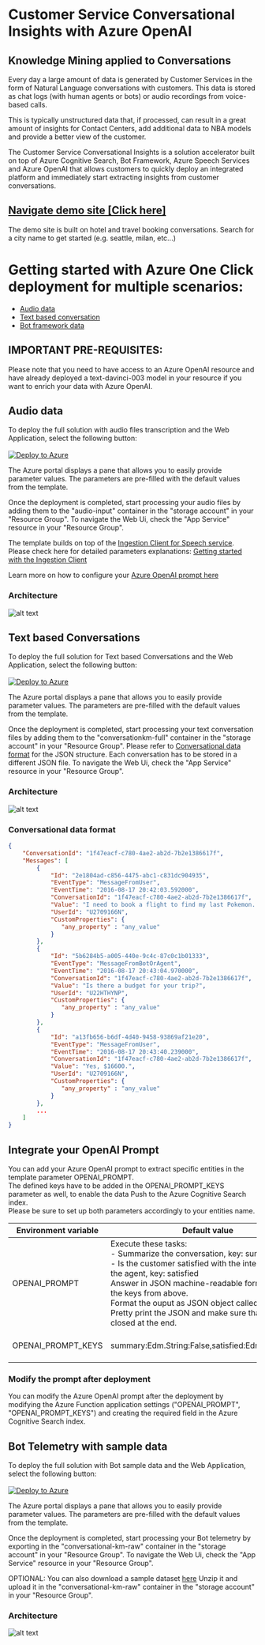 # Customer Service Conversational Insights with Azure OpenAI

## Knowledge Mining applied to Conversations

Every day a large amount of data is generated by Customer Services in the form of Natural Language conversations with customers. This data is stored as chat logs (with human agents or bots) or audio recordings from voice-based calls.

This is typically unstructured data that, if processed, can result in a great amount of insights for Contact Centers, add additional data to NBA models and provide a better view of the customer.

The Customer Service Conversational Insights is a solution accelerator built on top of Azure Cognitive Search, Bot Framework, Azure Speech Services and Azure OpenAI that allows customers to quickly deploy an integrated platform and immediately start extracting insights from customer conversations.

## [Navigate demo site [Click here]](https://conversational-knowledge-mining.azurewebsites.net/)
The demo site is built on hotel and travel booking conversations. Search for a city name to get started (e.g. seattle, milan, etc...)

# Getting started with Azure One Click deployment for multiple scenarios:
-   [Audio data](#audio-data)
-   [Text based conversation](#text-based-conversations)
-   [Bot framework data](#bot-telemetry-with-sample-data)

## IMPORTANT PRE-REQUISITES:
Please note that you need to have access to an Azure OpenAI resource and have already deployed a text-davinci-003 model in your resource if you want to enrich your data with Azure OpenAI.  

## Audio data
To deploy the full solution with audio files transcription and the Web Application, select the following button:
<br>
<br>
[![Deploy to Azure](https://aka.ms/deploytoazurebutton)](https://portal.azure.com/#create/Microsoft.Template/uri/https%3A%2F%2Fraw.githubusercontent.com%2Frturknett%2FConversationalAIDev%2Frturknett-arm-template-update%2Finfrastructure%2FARM%2Faudio-template.json)

The Azure portal displays a pane that allows you to easily provide parameter values. The parameters are pre-filled with the default values from the template.

Once the deployment is completed, start processing your audio files by adding them to the "audio-input" container in the "storage account" in your "Resource Group". 
To navigate the Web Ui, check the "App Service" resource in your "Resource Group".


The template builds on top of the [Ingestion Client for Speech service](https://docs.microsoft.com/en-us/azure/cognitive-services/speech-service/ingestion-client).
Please check here for detailed parameters explanations: [Getting started with the Ingestion Client](https://github.com/Azure-Samples/cognitive-services-speech-sdk/blob/master/samples/ingestion/ingestion-client/Setup/guide.md)

Learn more on how to configure your [Azure OpenAI prompt here](#integrate-your-openai-prompt)

### Architecture
![alt text](images/audio-architecture.png "Conversational Knowledge Mining Architecture")

## Text based Conversations
To deploy the full solution for Text based Conversations and the Web Application, select the following button:
<br>
<br>
[![Deploy to Azure](https://aka.ms/deploytoazurebutton)](https://portal.azure.com/#create/Microsoft.Template/uri/https%3A%2F%2Fraw.githubusercontent.com%2Frturknett%2FCustomer-Service-Conversational-Insights%2Fmaster%2Finfrastructure%2FARM%2Fbot-template.json)


The Azure portal displays a pane that allows you to easily provide parameter values. The parameters are pre-filled with the default values from the template.

Once the deployment is completed, start processing your text conversation files by adding them to the "conversationkm-full" container in the "storage account" in your "Resource Group". Please refer to [Conversational data format](#conversational-data-format) for the JSON structure. Each conversation has to be stored in a different JSON file.
To navigate the Web Ui, check the "App Service" resource in your "Resource Group".


### Architecture
![alt text](images/text-based-architecture.png "Conversational Knowledge Mining Architecture")


### Conversational data format
```json
{
    "ConversationId": "1f47eacf-c780-4ae2-ab2d-7b2e1386617f",
    "Messages": [
        {
            "Id": "2e1804ad-c856-4475-abc1-c831dc904935",
            "EventType": "MessageFromUser",
            "EventTime": "2016-08-17 20:42:03.592000",
            "ConversationId": "1f47eacf-c780-4ae2-ab2d-7b2e1386617f",
            "Value": "I need to book a flight to find my last Pokemon. I would need to leave from Montreal and go to Hiroshima. I will also need to leave on August 19th. Im with 4 other adults as well.",
            "UserId": "U2709166N",
            "CustomProperties": {
               "any_property" : "any_value"
            }
        },
        {
            "Id": "5b6284b5-a005-440e-9c4c-87c0c1b01333",
            "EventType": "MessageFromBotOrAgent",
            "EventTime": "2016-08-17 20:43:04.970000",
            "ConversationId": "1f47eacf-c780-4ae2-ab2d-7b2e1386617f",
            "Value": "Is there a budget for your trip?",
            "UserId": "U22HTHYNP",
            "CustomProperties": {
               "any_property" : "any_value"
            }
        },
        {
            "Id": "a13fb656-b6df-4d40-9458-93869af21e20",
            "EventType": "MessageFromUser",
            "EventTime": "2016-08-17 20:43:40.239000",
            "ConversationId": "1f47eacf-c780-4ae2-ab2d-7b2e1386617f",
            "Value": "Yes, $16600.",
            "UserId": "U2709166N",
            "CustomProperties": {
               "any_property" : "any_value"
            }
        },
        ...
    ]
}
```

## Integrate your OpenAI Prompt
You can add your Azure OpenAI prompt to extract specific entities in the template parameter OPENAI_PROMPT.
<br>
The defined keys have to be added in the OPENAI_PROMPT_KEYS parameter as well, to enable the data Push to the Azure Cognitive Search index.
<br>
Please be sure to set up both parameters accordingly to your entities name.

| Environment variable | Default value | Note |
|--|--|--|
|OPENAI_PROMPT | Execute these tasks:<br>-  Summarize the conversation, key: summary<br>-  Is the customer satisfied with the interaction with the agent, key: satisfied<br> Answer in JSON machine-readable format, using the keys from above.<br> Format the ouput as JSON object called 'results'. Pretty print the JSON and make sure that is properly closed at the end.<br>| The prompt to be used with OpenAI, please define the keys in the setting below as well |
|OPENAI_PROMPT_KEYS | summary:Edm.String:False,satisfied:Edm.String:True|The prompt keys to use for the OpenAI API. Format: key,SearchType,Facetable e.g. key1:Edm.String:False,key2:Edm.String:True,key3:Edm.String:True | 

### Modify the prompt after deployment

You can modify the Azure OpenAI prompt after the deployment by modifying the Azure Function application settings ("OPENAI_PROMPT", "OPENAI_PROMPT_KEYS") and creating the required field in the Azure Cognitive Search index.

## Bot Telemetry with sample data
To deploy the full solution with Bot sample data and the Web Application, select the following button:
<br>
<br>
[![Deploy to Azure](https://aka.ms/deploytoazurebutton)](https://portal.azure.com/#create/Microsoft.Template/uri/https%3A%2F%2Fraw.githubusercontent.com%2Fmicrosoft%2FCustomer-Service-Conversational-Insights%2Fmaster%2Finfrastructure%2FARM%2Ftemplate.json)

The Azure portal displays a pane that allows you to easily provide parameter values. The parameters are pre-filled with the default values from the template.

Once the deployment is completed, start processing your Bot telemetry by exporting in the "conversational-km-raw" container in the "storage account" in your "Resource Group". 
To navigate the Web Ui, check the "App Service" resource in your "Resource Group".

OPTIONAL:
You can also download a sample dataset [here](https://csciblob.blob.core.windows.net/deploy/sample-data-unprocessed.zip)
Unzip it and upload it in the "conversational-km-raw" container in the "storage account" in your "Resource Group".

### Architecture
![alt text](images/chat-architecture.png "Conversational Knowledge Mining Architecture")

